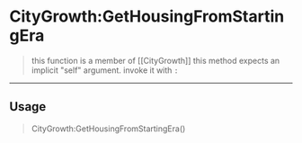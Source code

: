# CityGrowth:GetHousingFromStartingEra
> this function is a member of [[CityGrowth]]
> this method expects an implicit "self" argument. invoke it with `:`
-----
## Usage
> CityGrowth:GetHousingFromStartingEra()
